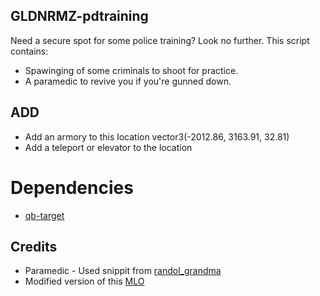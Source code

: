 ## GLDNRMZ-pdtraining

Need a secure spot for some police training? Look no further. This script contains:
*  Spawinging of some criminals to shoot for practice.
*  A paramedic to revive you if you're gunned down.

## ADD
*  Add an armory to this location vector3(-2012.86, 3163.91, 32.81)
*  Add a teleport or elevator to the location

# Dependencies
* [qb-target](https://github.com/BerkieBb/qb-target)

## Credits
*  Paramedic - Used snippit from [randol_grandma](https://github.com/Randolio/randol_grandma)
*  Modified version of this [MLO](https://www.gta5-mods.com/maps/training-facility-in-fort-zancudo)

